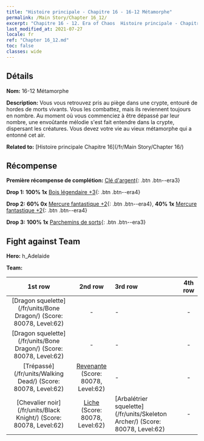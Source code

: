 ```yaml
---
title: "Histoire principale - Chapitre 16 - 16-12 Métamorphe"
permalink: /Main Story/Chapter 16_12/
excerpt: "Chapitre 16 - 12. Era of Chaos  Histoire principale - Chapitre 16_12. 16-12 Métamorphe"
last_modified_at: 2021-07-27
locale: fr
ref: "Chapter 16_12.md"
toc: false
classes: wide
---
```


## Détails

 **Nom:** 16-12 Métamorphe

 **Description:** Vous vous retrouvez pris au piège dans une crypte, entouré de hordes de morts vivants. Vous les combattez, mais ils reviennent toujours en nombre. Au moment où vous commenciez à être dépassé par leur nombre, une envoûtante mélodie s'est fait entendre dans la crypte, dispersant les créatures. Vous devez votre vie au vieux métamorphe qui a entonné cet air.

 **Related to:** [Histoire principale Chapitre 16](/fr/Main Story/Chapter 16/)

## Récompense

 **Première récompense de complétion:** [Clé d'argent](/ItemsFR/con_693/){: .btn .btn--era3}

 **Drop 1:** **100% 1x** [Bois légendaire +3](/ItemsFR/mat_55/){: .btn .btn--era4}

 **Drop 2:** **60% 0x** [Mercure fantastique +2](/ItemsFR/mat_49/){: .btn .btn--era4}, **40% 1x** [Mercure fantastique +2](/ItemsFR/mat_49/){: .btn .btn--era4}

 **Drop 3:** **100% 1x** [Parchemins de sorts](/ItemsFR/con_694/){: .btn .btn--era3}


## Fight against Team
 **Hero:** h_Adelaide

 **Team:**


  | 1st row | 2nd row | 3rd row | 4th row |
  |:----:|:----:|:----|:----:|
  | [Dragon squelette](/fr/units/Bone Dragon/) (Score: 80078, Level:62)  | - | - | - |
  | [Dragon squelette](/fr/units/Bone Dragon/) (Score: 80078, Level:62)  | - | - | - |
  | [Trépassé](/fr/units/Walking Dead/) (Score: 80078, Level:62)  | [Revenante](/fr/units/Wight/) (Score: 80078, Level:62)  | - | - |
  | [Chevalier noir](/fr/units/Black Knight/) (Score: 80078, Level:62)  | [Liche](/fr/units/Lich/) (Score: 80078, Level:62)  | [Arbalétrier squelette](/fr/units/Skeleton Archer/) (Score: 80078, Level:62)  | - |


